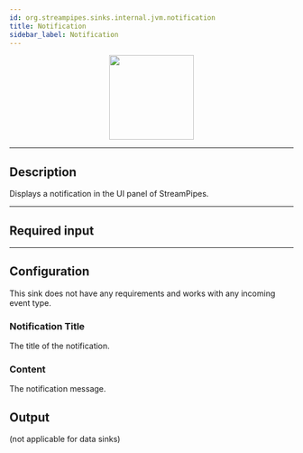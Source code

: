 ```yaml
---
id: org.streampipes.sinks.internal.jvm.notification
title: Notification
sidebar_label: Notification
---
```




<p align="center"> 
    <img src="/docs/img/pipeline-elements/org.streampipes.sinks.internal.jvm.notification/icon.png" width="150px;" class="pe-image-documentation"/>
</p>

***

## Description

Displays a notification in the UI panel of StreamPipes.

***

## Required input


***

## Configuration

This sink does not have any requirements and works with any incoming event type.

### Notification Title

The title of the notification.

### Content

The notification message.

## Output

(not applicable for data sinks)